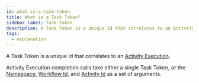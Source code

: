 ```yaml
---
id: what-is-a-task-token
title: What is a Task Token?
sidebar_label: Task Token
description: A Task Token is a unique Id that correlates to an Activity Execution.
tags:
  - explanation
---
```


A Task Token is a unique Id that correlates to an [Activity Execution](/docs/concepts/what-is-an-activity-execution).

Activity Execution completion calls take either a single Task Token, or the [Namespace](/docs/concepts/what-is-a-namespace), [Workflow Id](/docs/concepts/what-is-a-workflow-id), and [Activity Id](/docs/concepts/what-is-an-activity-id) as a set of arguments.
